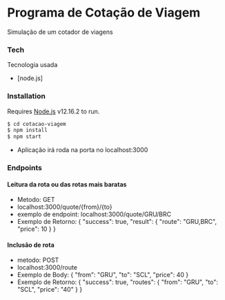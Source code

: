 # Programa de Cotação de Viagem
Simulação de um cotador de viagens

### Tech
Tecnologia usada

* [node.js]

### Installation

Requires [Node.js](https://nodejs.org/) v12.16.2 to run.

```sh
$ cd cotacao-viagem
$ npm install
$ npm start
```
- Aplicação irá roda na porta no localhost:3000

### Endpoints

#### Leitura da rota ou das rotas mais baratas

- Metodo: GET
- localhost:3000/quote/{from}/{to}
- exemplo de endpoint: localhost:3000/quote/GRU/BRC
- Exemplo de Retorno: {
    "success": true,
    "result": {
    "route": "GRU,BRC",
    "price": 10
    }
}

#### Inclusão de rota

- metodo: POST
- localhost:3000/route
- Exemplo de Body: {
	 "from": "GRU",
	 "to": "SCL",
	 "price": 40
 }
 - Exemplo de Retorno: {
  "success": true,
  "routes": {
    "from": "GRU",
    "to": "SCL",
    "price": "40"
  }
}







